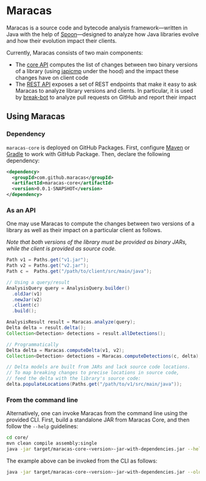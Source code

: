# Maracas
Maracas is a source code and bytecode analysis framework⁠—written in Java with the help of [Spoon](https://github.com/INRIA/Spoon)—designed to analyze how Java libraries evolve and how their evolution impact their clients.

Currently, Maracas consists of two main components:
  - The [core API](core/) computes the list of changes between two binary versions of a library (using [japicmp](https://github.com/siom79/japicmp) under the hood) and the impact these changes have on client code
  - The [REST API](rest/) exposes a set of REST endpoints that make it easy to ask Maracas to analyze library versions and clients. In particular, it is used by [break-bot](https://github.com/break-bot/breakbot) to analyze pull requests on GitHub and report their impact

## Using Maracas

### Dependency

`maracas-core` is deployed on GitHub Packages.
First, configure [Maven](https://docs.github.com/en/packages/working-with-a-github-packages-registry/working-with-the-apache-maven-registry) or [Gradle](https://docs.github.com/en/packages/working-with-a-github-packages-registry/working-with-the-gradle-registry) to work with GitHub Package.
Then, declare the following dependency:

```xml
<dependency>
  <groupId>com.github.maracas</groupId>
  <artifactId>maracas-core</artifactId>
  <version>0.0.1-SNAPSHOT</version>
</dependency>
```

### As an API
One may use Maracas to compute the changes between two versions of a library as well as their impact on a particular client as follows.

*Note that both versions of the library must be provided as binary JARs, while the client is provided as source code.*

```java
Path v1 = Paths.get("v1.jar");
Path v2 = Paths.get("v2.jar");
Path c =  Paths.get("/path/to/client/src/main/java");

// Using a query/result
AnalysisQuery query = AnalysisQuery.builder()
  .oldJar(v1)
  .newJar(v2)
  .client(c)
  .build();

AnalysisResult result = Maracas.analyze(query);
Delta delta = result.delta();
Collection<Detection> detections = result.allDetections();

// Programmatically
Delta delta = Maracas.computeDelta(v1, v2);
Collection<Detection> detections = Maracas.computeDetections(c, delta);

// Delta models are built from JARs and lack source code locations.
// To map breaking changes to precise locations in source code,
// feed the delta with the library's source code:
delta.populateLocations(Paths.get("/path/to/v1/src/main/java"));
```

### From the command line
Alternatively, one can invoke Maracas from the command line using the provided CLI.
First, build a standalone JAR from Maracas Core, and then follow the `--help` guidelines:

```bash
cd core/
mvn clean compile assembly:single
java -jar target/maracas-core-<version>-jar-with-dependencies.jar --help
```

The example above can be invoked from the CLI as follows:

```bash
java -jar target/maracas-core-<version>-jar-with-dependencies.jar --old v1.jar --new v2.jar --client /path/to/client/src/main/java
```
